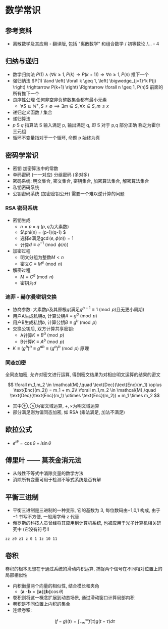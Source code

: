 # 数学常识

## 参考资料

- 离散数学及其应用 - 翻译版, 包括 "离散数学" 和组合数学 / 初等数论 /... - 4

## 归纳与递归

- 数学归纳法 $P(1) \land \left( \forall k \geq 1, P(k) \rightarrow P(k+1) \right) \Rightarrow \forall n \geq 1, P(n)$ 推下一个
- 强归纳法 $P(1) \land \left( \forall k \geq 1, \left( \bigwedge_{j=1}^k P(j) \right) \rightarrow P(k+1) \right) \Rightarrow \forall n \geq 1, P(n)$ 前面的所有推下一个
- 良序性公理 任何非空非负整数集合都有最小元素
    - $\forall S \subseteq \mathbb{N}^+, S \neq \emptyset \implies \exists m \in S, \forall x \in S, m \leq x$
- 递归定义函数 / 集合
- 递归算法
- ${ p }\ \text{S}\ { q }$ 指算法 S 输入满足 p, 输出满足 q, 即 S 对于 p,q 部分正确 称之为霍尔三元组
- 循环不变量指对于一个循环, 命题 p 始终为真

## 密码学常识

- 密钥 加密算法中的常数
- 单码密码 (一一对应) 分组密码 (多对多)
- 密码系统: 明文集合, 密文集合, 密钥集合, 加密算法集合, 解密算法集合
- 私钥密码系统
- 公钥密码系统 (加密密钥公开) 需要一个难以逆计算的问题

### RSA 密码系统

- 密钥生成
    - $n = p \times q$ ($p, q$为大素数)
    - $\phi(n) = (p-1)(q-1) $
    - 选择$e$满足$\gcd(e, \phi(n)) = 1$
    - 计算$d \equiv e^{-1} \pmod{\phi(n)}$
- 加密过程
    - 明文分组为整数$M < n$
    - 密文$C \equiv M^e \pmod{n}$
- 解密过程
    - $M \equiv C^d \pmod{n}$
    - 密钥为$d$

### 迪菲 - 赫尔曼密钥交换

- 协商参数: 大素数$p$及其原根$g$(满足$g^{p-1} \equiv 1 \pmod{p}$且无更小周期)
- 用户A生成私钥$a$, 计算公钥$A \equiv g^a \pmod{p}$
- 用户B生成私钥$b$, 计算公钥$B \equiv g^b \pmod{p}$
- 交换公钥后, 双方计算共享密钥:
    - A计算$K \equiv B^a \pmod{p}$
    - B计算$K \equiv A^b \pmod{p}$
- $K \equiv (g^b)^a \equiv g^{ab} \equiv (g^a)^b \pmod{p}$ 原理

### 同态加密

全同态加密, 允许对密文进行运算, 得到密文结果为对相应明文运算的结果的密文

$$
\forall m_1,m_2 \in \mathcal{M},\quad \text{Dec}(\text{Enc}(m_1) \oplus \text{Enc}(m_2)) = m_1 + m_2\\
\forall m_1,m_2 \in \mathcal{M},\quad \text{Dec}(\text{Enc}(m_1) \otimes \text{Enc}(m_2)) = m_1 \times m_2
$$

- 其中$\oplus,\otimes$为密文域运算, $+, \times$为明文域运算
- 部分满足则为偏同态加密, 如 RSA (乘法满足, 加法不满足)

## 欧拉公式

- $e^{i\theta} = \cos\theta + i\sin\theta$

## 傅里叶 —— 莫茨金消元法

- 从线性不等式中消除变量的数学方法
- 消除所有变量可用于检测不等式系统是否有解

## 平衡三进制

- 平衡三进制是三进制的一种变形, 它的基数为 3, 每位数码由−1,0,1 构成, 由于−1 书写不方便, 一般用字母 z 代替
- 俄罗斯的科技人员曾经将其应用到计算机系统, 也被应用于光子计算机相关研究中 (它没有符号!)

`zz z0 z1 z 0 1 1z 10 11`

## 卷积

卷积的根本思想在于通过系统的滑动内积运算, 捕捉两个信号在不同相对位置上的局部相似性

- 内积衡量两个向量的相似性, 结合模长和夹角
    - ($\mathbf{a} \cdot \mathbf{b} = \|\mathbf{a}\| \|\mathbf{b}\| \cos\theta$)
- 卷积则将这一概念扩展到动态场景, 通过滑动窗口计算局部内积
- 卷积是不同位置上内积的集合
- 连续卷积:

$$
(f - g)(t) = \int_{-\infty}^{\infty} f(\tau)g(t - \tau) d\tau
$$
